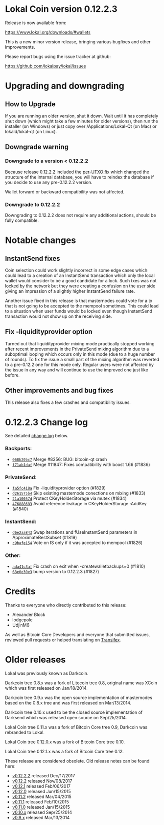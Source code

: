 Lokal Coin version 0.12.2.3
==========================

Release is now available from:

  <https://www.lokal.org/downloads/#wallets>

This is a new minor version release, bringing various bugfixes and other
improvements.

Please report bugs using the issue tracker at github:

  <https://github.com/lokalpay/lokal/issues>


Upgrading and downgrading
=========================

How to Upgrade
--------------

If you are running an older version, shut it down. Wait until it has completely
shut down (which might take a few minutes for older versions), then run the
installer (on Windows) or just copy over /Applications/Lokal-Qt (on Mac) or
lokald/lokal-qt (on Linux).

Downgrade warning
-----------------

### Downgrade to a version < 0.12.2.2

Because release 0.12.2.2 included the [per-UTXO fix](release-notes/lokal/release-notes-0.12.2.2.md#per-utxo-fix)
which changed the structure of the internal database, you will have to reindex
the database if you decide to use any pre-0.12.2.2 version.

Wallet forward or backward compatibility was not affected.

### Downgrade to 0.12.2.2

Downgrading to 0.12.2.2 does not require any additional actions, should be
fully compatible.

Notable changes
===============

InstantSend fixes
-----------------

Coin selection could work slightly incorrect in some edge cases which could
lead to a creation of an InstantSend transaction which only the local wallet
would consider to be a good candidate for a lock. Such txes was not locked by
the network but they were creating a confusion on the user side giving an
impression of a slightly higher InstantSend failure rate.

Another issue fixed in this release is that masternodes could vote for a tx
that is not going to be accepted to the mempool sometimes. This could lead to
a situation when user funds would be locked even though InstantSend transaction
would not show up on the receiving side.

Fix -liquidityprovider option
-----------------------------

Turned out that liquidityprovider mixing mode practically stopped working after
recent improvements in the PrivateSend mixing algorithm due to a suboptimal
looping which occurs only in this mode (due to a huge number of rounds). To fix
the issue a small part of the mixing algorithm was reverted to a pre-0.12.2 one
for this mode only. Regular users were not affected by the issue in any way and
will continue to use the improved one just like before.

Other improvements and bug fixes
--------------------------------

This release also fixes a few crashes and compatibility issues.


0.12.2.3 Change log
===================

See detailed [change log](https://github.com/lokalpay/lokal/compare/v0.12.2.2...lokalpay:v0.12.2.3) below.

### Backports:
- [`068b20bc7`](https://github.com/lokalpay/lokal/commit/068b20bc7) Merge #8256: BUG: bitcoin-qt crash
- [`f71ab1daf`](https://github.com/lokalpay/lokal/commit/f71ab1daf) Merge #11847: Fixes compatibility with boost 1.66 (#1836)

### PrivateSend:
- [`fa5fc418a`](https://github.com/lokalpay/lokal/commit/fa5fc418a) Fix -liquidityprovider option (#1829)
- [`d261575b4`](https://github.com/lokalpay/lokal/commit/d261575b4) Skip existing masternode conections on mixing (#1833)
- [`21a10057d`](https://github.com/lokalpay/lokal/commit/21a10057d) Protect CKeyHolderStorage via mutex (#1834)
- [`476888683`](https://github.com/lokalpay/lokal/commit/476888683) Avoid reference leakage in CKeyHolderStorage::AddKey (#1840)

### InstantSend:
- [`d6e2aa843`](https://github.com/lokalpay/lokal/commit/d6e2aa843) Swap iterations and fUseInstantSend parameters in ApproximateBestSubset (#1819)
- [`c9bafe154`](https://github.com/lokalpay/lokal/commit/c9bafe154) Vote on IS only if it was accepted to mempool (#1826)

### Other:
- [`ada41c3af`](https://github.com/lokalpay/lokal/commit/ada41c3af) Fix crash on exit when -createwalletbackups=0 (#1810)
- [`63e0e30e3`](https://github.com/lokalpay/lokal/commit/63e0e30e3) bump version to 0.12.2.3 (#1827)

Credits
=======

Thanks to everyone who directly contributed to this release:

- Alexander Block
- lodgepole
- UdjinM6

As well as Bitcoin Core Developers and everyone that submitted issues,
reviewed pull requests or helped translating on
[Transifex](https://www.transifex.com/projects/p/lokal/).


Older releases
==============

Lokal was previously known as Darkcoin.

Darkcoin tree 0.8.x was a fork of Litecoin tree 0.8, original name was XCoin
which was first released on Jan/18/2014.

Darkcoin tree 0.9.x was the open source implementation of masternodes based on
the 0.8.x tree and was first released on Mar/13/2014.

Darkcoin tree 0.10.x used to be the closed source implementation of Darksend
which was released open source on Sep/25/2014.

Lokal Coin tree 0.11.x was a fork of Bitcoin Core tree 0.9,
Darkcoin was rebranded to Lokal.

Lokal Coin tree 0.12.0.x was a fork of Bitcoin Core tree 0.10.

Lokal Coin tree 0.12.1.x was a fork of Bitcoin Core tree 0.12.

These release are considered obsolete. Old release notes can be found here:

- [v0.12.2.2](release-notes/lokal/release-notes-0.12.2.2.md) released Dec/17/2017
- [v0.12.2](release-notes/lokal/release-notes-0.12.2.md) released Nov/08/2017
- [v0.12.1](release-notes/lokal/release-notes-0.12.1.md) released Feb/06/2017
- [v0.12.0](release-notes/lokal/release-notes-0.12.0.md) released Jun/15/2015
- [v0.11.2](release-notes/lokal/release-notes-0.11.2.md) released Mar/04/2015
- [v0.11.1](release-notes/lokal/release-notes-0.11.1.md) released Feb/10/2015
- [v0.11.0](release-notes/lokal/release-notes-0.11.0.md) released Jan/15/2015
- [v0.10.x](release-notes/lokal/release-notes-0.10.0.md) released Sep/25/2014
- [v0.9.x](release-notes/lokal/release-notes-0.9.0.md) released Mar/13/2014

